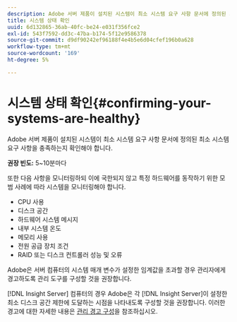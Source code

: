 ```yaml
---
description: Adobe 서버 제품이 설치된 시스템이 최소 시스템 요구 사항 문서에 정의된 최소 시스템 요구 사항을 충족하는지 확인해야 합니다.
title: 시스템 상태 확인
uuid: 6d132865-36ab-40fc-be24-e031f356fce2
exl-id: 543f7592-dd3c-47ba-b174-5f12e9586378
source-git-commit: d9df90242ef96188f4e4b5e6d04cfef196b0a628
workflow-type: tm+mt
source-wordcount: '169'
ht-degree: 5%

---
```


# 시스템 상태 확인{#confirming-your-systems-are-healthy}

Adobe 서버 제품이 설치된 시스템이 최소 시스템 요구 사항 문서에 정의된 최소 시스템 요구 사항을 충족하는지 확인해야 합니다.

**권장 빈도:** 5~10분마다

또한 다음 사항을 모니터링하되 이에 국한되지 않고 특정 하드웨어를 동작하기 위한 모범 사례에 따라 시스템을 모니터링해야 합니다.

* CPU 사용
* 디스크 공간
* 하드웨어 시스템 메시지
* 내부 시스템 온도
* 메모리 사용
* 전원 공급 장치 조건
* RAID 또는 디스크 컨트롤러 성능 및 오류

Adobe은 서버 컴퓨터의 시스템 매개 변수가 설정한 임계값을 초과할 경우 관리자에게 경고하도록 관리 도구를 구성할 것을 권장합니다.

[!DNL Insight Server] 컴퓨터의 경우 Adobe은 각 [!DNL Insight Server]이 설정한 최소 디스크 공간 제한에 도달하는 시점을 나타내도록 구성할 것을 권장합니다. 이러한 경고에 대한 자세한 내용은 [관리 경고 구성](../../../home/c-inst-svr/c-admin-inst-svr/t-config-adm-alrts.md#task-0858f588da4941aa9d4952f6592681aa)을 참조하십시오.
